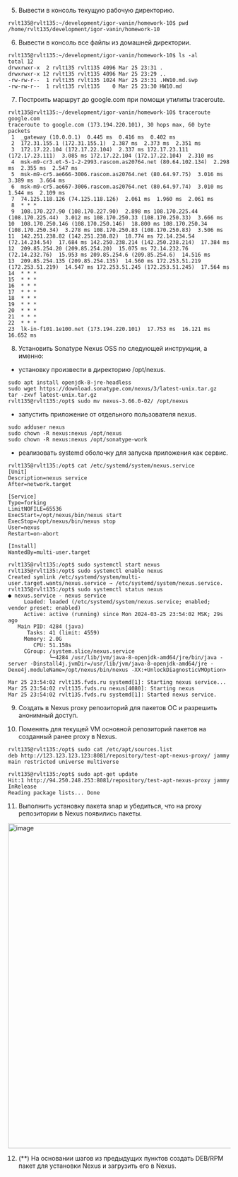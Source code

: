 5. Вывести в консоль текущую рабочую директорию.
```
rvlt135@rvlt135:~/development/igor-vanin/homework-10$ pwd
/home/rvlt135/development/igor-vanin/homework-10
```

6. Вывести в консоль все файлы из домашней директории.
```
rvlt135@rvlt135:~/development/igor-vanin/homework-10$ ls -al
total 12
drwxrwxr-x  2 rvlt135 rvlt135 4096 Mar 25 23:31 .
drwxrwxr-x 12 rvlt135 rvlt135 4096 Mar 25 23:29 ..
-rw-rw-r--  1 rvlt135 rvlt135 1024 Mar 25 23:31 .HW10.md.swp
-rw-rw-r--  1 rvlt135 rvlt135    0 Mar 25 23:30 HW10.md
```

7. Построить маршрут до google.com при помощи утилиты traceroute.
```
rvlt135@rvlt135:~/development/igor-vanin/homework-10$ traceroute google.com
traceroute to google.com (173.194.220.101), 30 hops max, 60 byte packets
 1  _gateway (10.0.0.1)  0.445 ms  0.416 ms  0.402 ms
 2  172.31.155.1 (172.31.155.1)  2.387 ms  2.373 ms  2.351 ms
 3  172.17.22.104 (172.17.22.104)  2.337 ms 172.17.23.111 (172.17.23.111)  3.085 ms 172.17.22.104 (172.17.22.104)  2.310 ms
 4  msk-m9-cr3.et-5-1-2-2993.rascom.as20764.net (80.64.102.134)  2.298 ms  2.355 ms  2.547 ms
 5  msk-m9-cr5.ae666-3006.rascom.as20764.net (80.64.97.75)  3.016 ms  3.389 ms  3.664 ms
 6  msk-m9-cr5.ae667-3006.rascom.as20764.net (80.64.97.74)  3.010 ms  1.544 ms  2.109 ms
 7  74.125.118.126 (74.125.118.126)  2.061 ms  1.960 ms  2.061 ms
 8  * * *
 9  108.170.227.90 (108.170.227.90)  2.898 ms 108.170.225.44 (108.170.225.44)  3.012 ms 108.170.250.33 (108.170.250.33)  3.666 ms
10  108.170.250.146 (108.170.250.146)  18.800 ms 108.170.250.34 (108.170.250.34)  3.278 ms 108.170.250.83 (108.170.250.83)  3.506 ms
11  142.251.238.82 (142.251.238.82)  18.774 ms 72.14.234.54 (72.14.234.54)  17.684 ms 142.250.238.214 (142.250.238.214)  17.384 ms
12  209.85.254.20 (209.85.254.20)  15.075 ms 72.14.232.76 (72.14.232.76)  15.953 ms 209.85.254.6 (209.85.254.6)  14.516 ms
13  209.85.254.135 (209.85.254.135)  14.560 ms 172.253.51.219 (172.253.51.219)  14.547 ms 172.253.51.245 (172.253.51.245)  17.564 ms
14  * * *
15  * * *
16  * * *
17  * * *
18  * * *
19  * * *
20  * * *
21  * * *
22  * * *
23  lk-in-f101.1e100.net (173.194.220.101)  17.753 ms  16.121 ms  16.652 ms
```
8. Установить Sonatype Nexus OSS по следующей инструкции, а именно:
- установку произвести в директорию /opt/nexus.
```
sudo apt install openjdk-8-jre-headless
sudo wget https://download.sonatype.com/nexus/3/latest-unix.tar.gz
tar -zxvf latest-unix.tar.gz
rvlt135@rvlt135:/opt$ sudo mv nexus-3.66.0-02/ /opt/nexus
```

- запустить приложение от отдельного пользователя nexus.
```
sudo adduser nexus
sudo chown -R nexus:nexus /opt/nexus
sudo chown -R nexus:nexus /opt/sonatype-work
```
- реализовать systemd оболочку для запуска приложения как сервис.
```
rvlt135@rvlt135:/opt$ cat /etc/systemd/system/nexus.service
[Unit]
Description=nexus service
After=network.target

[Service]
Type=forking
LimitNOFILE=65536
ExecStart=/opt/nexus/bin/nexus start
ExecStop=/opt/nexus/bin/nexus stop
User=nexus
Restart=on-abort

[Install]
WantedBy=multi-user.target
```
```
rvlt135@rvlt135:/opt$ sudo systemctl start nexus
rvlt135@rvlt135:/opt$ sudo systemctl enable nexus
Created symlink /etc/systemd/system/multi-user.target.wants/nexus.service → /etc/systemd/system/nexus.service.
rvlt135@rvlt135:/opt$ sudo systemctl status nexus
● nexus.service - nexus service
     Loaded: loaded (/etc/systemd/system/nexus.service; enabled; vendor preset: enabled)
     Active: active (running) since Mon 2024-03-25 23:54:02 MSK; 29s ago
   Main PID: 4284 (java)
      Tasks: 41 (limit: 4559)
     Memory: 2.0G
        CPU: 51.158s
     CGroup: /system.slice/nexus.service
             └─4284 /usr/lib/jvm/java-8-openjdk-amd64/jre/bin/java -server -Dinstall4j.jvmDir=/usr/lib/jvm/java-8-openjdk-amd64/jre -Dexe4j.moduleName=/opt/nexus/bin/nexus -XX:+UnlockDiagnosticVMOption>

Mar 25 23:54:02 rvlt135.fvds.ru systemd[1]: Starting nexus service...
Mar 25 23:54:02 rvlt135.fvds.ru nexus[4080]: Starting nexus
Mar 25 23:54:02 rvlt135.fvds.ru systemd[1]: Started nexus service.
```

9. Создать в Nexus proxy репозиторий для пакетов ОС и разрешить анонимный доступ.

10. Поменять для текущей VM основной репозиторий пакетов на созданный ранее proxy в Nexus.
```
rvlt135@rvlt135:/opt$ sudo cat /etc/apt/sources.list
deb http://123.123.123.123:8081/repository/test-apt-nexus-proxy/ jammy main restricted universe multiverse
```

```
rvlt135@rvlt135:/opt$ sudo apt-get update
Hit:1 http://94.250.248.253:8081/repository/test-apt-nexus-proxy jammy InRelease
Reading package lists... Done
```

11. Выполнить установку пакета snap и убедиться, что на proxy репозитории в Nexus появились пакеты.
<img width="735" alt="image" src="https://github.com/tms-dos21-onl/igor-vanin/assets/41593525/04a5813e-58af-4878-8c66-4499c6870d52">

12. (**) На основании шагов из предыдущих пунктов создать DEB/RPM пакет для установки Nexus и загрузить его в Nexus.
